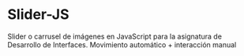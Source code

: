 # Slider-JS
Slider o carrusel de imágenes en JavaScript para la asignatura de Desarrollo de Interfaces. Movimiento automático + interacción manual

